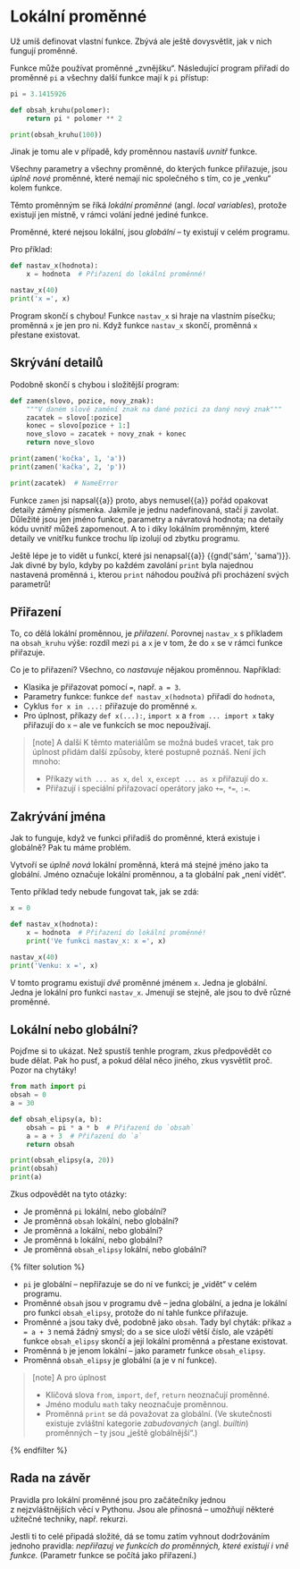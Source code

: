# Lokální proměnné

Už umíš definovat vlastní funkce.
Zbývá ale ještě dovysvětlit, jak v nich fungují proměnné.

Funkce může používat proměnné „zvnějšku“.
Následující program přiřadí do proměnné `pi` a všechny další funkce
mají k `pi` přístup:

```python
pi = 3.1415926

def obsah_kruhu(polomer):
    return pi * polomer ** 2

print(obsah_kruhu(100))
```

Jinak je tomu ale v případě, kdy proměnnou nastavíš *uvnitř* funkce.

Všechny parametry a všechny proměnné, do kterých funkce přiřazuje,
jsou *úplně nové* proměnné, které nemají nic
společného s tím, co je „venku“ kolem funkce.

Těmto proměnným se říká *lokální proměnné* (angl. *local variables*),
protože existují jen místně, v rámci volání jedné jediné funkce.

Proměnné, které nejsou lokální, jsou *globální* – ty existují v celém programu.

Pro příklad:

```python
def nastav_x(hodnota):
    x = hodnota  # Přiřazení do lokální proměnné!

nastav_x(40)
print('x =', x)
```

Program skončí s chybou!
Funkce `nastav_x` si hraje na vlastním písečku; proměnná `x` je jen
pro ni.
Když funkce `nastav_x` skončí, proměnná `x` přestane existovat.


## Skrývání detailů

Podobně skončí s chybou i složitější program:

```python
def zamen(slovo, pozice, novy_znak):
    """V daném slově zamění znak na dané pozici za daný nový znak"""
    zacatek = slovo[:pozice]
    konec = slovo[pozice + 1:]
    nove_slovo = zacatek + novy_znak + konec
    return nove_slovo

print(zamen('kočka', 1, 'a'))
print(zamen('kačka', 2, 'p'))

print(zacatek)  # NameError
```

Funkce `zamen` jsi napsal{{a}} proto, abys nemusel{{a}} pořád opakovat detaily
záměny písmenka.
Jakmile je jednu nadefinovaná, stačí ji zavolat. Důležité jsou jen jméno
funkce, parametry a návratová hodnota; na detaily kódu uvnitř můžeš zapomenout.
A to i díky lokálním proměnným, které detaily ve vnitřku funkce trochu líp
izolují od zbytku programu.

Ještě lépe je to vidět u funkcí, které jsi nenapsal{{a}} {{gnd('sám', 'sama')}}.
Jak divné by bylo, kdyby po každém zavolání `print` byla najednou nastavená
proměnná `i`, kterou `print` náhodou používá při procházení svých parametrů!


## Přiřazení

To, co dělá lokální proměnnou, je *přiřazení*.
Porovnej `nastav_x` s příkladem na `obsah_kruhu` výše: rozdíl mezi `pi` a `x`
je v tom, že do `x` se v rámci funkce přiřazuje.

Co je to přiřazení? Všechno, co *nastavuje* nějakou proměnnou. Například:
* Klasika je přiřazovat pomocí `=`, např. `a = 3`.
* Parametry funkce: funkce `def nastav_x(hodnota)` přiřadí do `hodnota`,
* Cyklus `for x in ...:` přiřazuje do proměnné `x`.
* Pro úplnost, příkazy `def x(...):`, `import x` a `from ... import x` taky
  přiřazují do `x` – ale ve funkcích se moc nepoužívají.

> [note] A další
> K těmto materiálům se možná budeš vracet, tak pro úplnost přidám další
> způsoby, které postupně poznáš. Není jich mnoho:
> * Příkazy `with ... as x`, `del x`, `except ... as x` přiřazují do `x`.
> * Přiřazují i speciální přiřazovací operátory jako `+=`, `*=`, `:=`.


## Zakrývání jména

Jak to funguje, když ve funkci přiřadíš do proměnné, která existuje i globálně?
Pak tu máme problém.

Vytvoří se *úplně nová* lokální proměnná, která má stejné jméno jako
ta globální.
Jméno označuje lokální proměnnou, a ta globální pak „není vidět“.

Tento příklad tedy nebude fungovat tak, jak se zdá:

```python
x = 0

def nastav_x(hodnota):
    x = hodnota  # Přiřazení do lokální proměnné!
    print('Ve funkci nastav_x: x =', x)

nastav_x(40)
print('Venku: x =', x)
```

V tomto programu existují *dvě* proměnné jménem `x`.
Jedna je globální. Jedna je lokální pro funkci `nastav_x`.
Jmenují se stejně, ale jsou to dvě různé proměnné.


## Lokální nebo globální?

Pojďme si to ukázat.
Než spustíš tenhle program, zkus předpovědět co bude dělat.
Pak ho pusť, a pokud dělal něco jiného, zkus vysvětlit proč.
Pozor na chytáky!

```python
from math import pi
obsah = 0
a = 30

def obsah_elipsy(a, b):
    obsah = pi * a * b  # Přiřazení do `obsah`
    a = a + 3  # Přiřazení do `a`
    return obsah

print(obsah_elipsy(a, 20))
print(obsah)
print(a)
```

Zkus odpovědět na tyto otázky:

* Je proměnná `pi` lokální, nebo globální?
* Je proměnná `obsah` lokální, nebo globální?
* Je proměnná `a` lokální, nebo globální?
* Je proměnná `b` lokální, nebo globální?
* Je proměnná `obsah_elipsy` lokální, nebo globální?

{% filter solution %}
* `pi` je globální – nepřiřazuje se do ní ve funkci;
  je „vidět“ v celém programu.
* Proměnné `obsah` jsou v programu dvě – jedna globální,
  a jedna je lokální pro funkci `obsah_elipsy`,
  protože do ní tahle funkce přiřazuje.
* Proměnné `a` jsou taky dvě, podobně jako `obsah`.
  Tady byl chyták: příkaz `a = a + 3` nemá žádný smysl;
  do `a` se sice uloží větší číslo, ale vzápětí funkce `obsah_elipsy` skončí
  a její lokální proměnná `a` přestane existovat.
* Proměnná `b` je jenom lokální – jako parametr funkce `obsah_elipsy`.
* Proměnná `obsah_elipsy` je globální (a je v ní funkce).

> [note] A pro úplnost
>
> * Klíčová slova `from`, `import`, `def`, `return` neoznačují proměnné.
> * Jméno modulu `math` taky neoznačuje proměnnou.
> * Proměnná `print` se dá považovat za globální.
>   (Ve skutečnosti existuje zvláštní kategorie *zabudovaných* (angl. *builtin*)
>   proměnných – ty jsou „ještě globálnější“.)

{% endfilter %}


## Rada na závěr

Pravidla pro lokální proměnné jsou pro začátečníky jednou z nejzvláštnějších
věcí v Pythonu.
Jsou ale přínosná – umožňují některé užitečné techniky, např. rekurzi.

Jestli ti to celé připadá složité, dá se tomu zatím vyhnout dodržováním jednoho
pravidla:
*nepřiřazuj ve funkcích do proměnných, které existují i vně funkce.*
(Parametr funkce se počítá jako přiřazení.)
